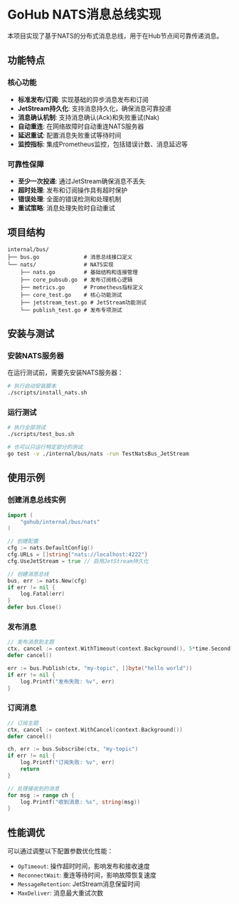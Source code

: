 # GoHub NATS消息总线实现

本项目实现了基于NATS的分布式消息总线，用于在Hub节点间可靠传递消息。

## 功能特点

### 核心功能

- **标准发布/订阅**: 实现基础的异步消息发布和订阅
- **JetStream持久化**: 支持消息持久化，确保消息可靠投递
- **消息确认机制**: 支持消息确认(Ack)和失败重试(Nak)
- **自动重连**: 在网络故障时自动重连NATS服务器
- **延迟重试**: 配置消息失败重试等待时间
- **监控指标**: 集成Prometheus监控，包括错误计数、消息延迟等

### 可靠性保障

- **至少一次投递**: 通过JetStream确保消息不丢失
- **超时处理**: 发布和订阅操作具有超时保护
- **错误处理**: 全面的错误检测和处理机制
- **重试策略**: 消息处理失败时自动重试

## 项目结构

```
internal/bus/
├── bus.go              # 消息总线接口定义
└── nats/               # NATS实现
    ├── nats.go         # 基础结构和连接管理
    ├── core_pubsub.go  # 发布订阅核心逻辑
    ├── metrics.go      # Prometheus指标定义
    ├── core_test.go    # 核心功能测试
    ├── jetstream_test.go # JetStream功能测试
    └── publish_test.go # 发布专项测试
```

## 安装与测试

### 安装NATS服务器

在运行测试前，需要先安装NATS服务器：

```bash
# 执行自动安装脚本
./scripts/install_nats.sh
```

### 运行测试

```bash
# 执行全部测试
./scripts/test_bus.sh

# 也可以只运行特定部分的测试
go test -v ./internal/bus/nats -run TestNatsBus_JetStream
```

## 使用示例

### 创建消息总线实例

```go
import (
    "gohub/internal/bus/nats"
)

// 创建配置
cfg := nats.DefaultConfig()
cfg.URLs = []string{"nats://localhost:4222"}
cfg.UseJetStream = true // 启用JetStream持久化

// 创建消息总线
bus, err := nats.New(cfg)
if err != nil {
    log.Fatal(err)
}
defer bus.Close()
```

### 发布消息

```go
// 发布消息到主题
ctx, cancel := context.WithTimeout(context.Background(), 5*time.Second)
defer cancel()

err := bus.Publish(ctx, "my-topic", []byte("hello world"))
if err != nil {
    log.Printf("发布失败: %v", err)
}
```

### 订阅消息

```go
// 订阅主题
ctx, cancel := context.WithCancel(context.Background())
defer cancel()

ch, err := bus.Subscribe(ctx, "my-topic")
if err != nil {
    log.Printf("订阅失败: %v", err)
    return
}

// 处理接收到的消息
for msg := range ch {
    log.Printf("收到消息: %s", string(msg))
}
```

## 性能调优

可以通过调整以下配置参数优化性能：

- `OpTimeout`: 操作超时时间，影响发布和接收速度
- `ReconnectWait`: 重连等待时间，影响故障恢复速度
- `MessageRetention`: JetStream消息保留时间
- `MaxDeliver`: 消息最大重试次数 